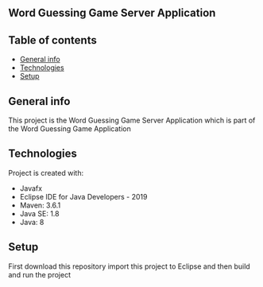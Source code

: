 ## Word Guessing Game Server Application
## Table of contents
* [General info](#general-info)
* [Technologies](#technologies)
* [Setup](#setup)

## General info
This project is the Word Guessing Game Server Application which is part of the Word Guessing Game Application
	
## Technologies
Project is created with:
* Javafx
* Eclipse IDE for Java Developers - 2019
* Maven: 3.6.1
* Java SE: 1.8
* Java: 8
	
## Setup
First download this repository
import this project to Eclipse and then build and run the project

